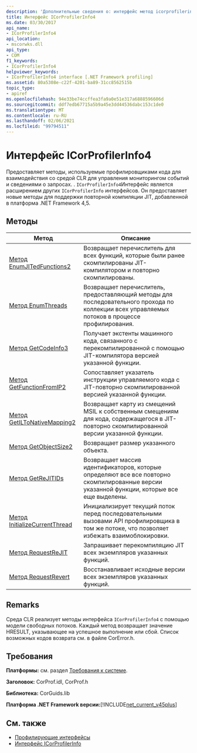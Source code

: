 ```yaml
---
description: 'Дополнительные сведения о: интерфейс метод icorprofilerinfo4'
title: Интерфейс ICorProfilerInfo4
ms.date: 03/30/2017
api_name:
- ICorProfilerInfo4
api_location:
- mscorwks.dll
api_type:
- COM
f1_keywords:
- ICorProfilerInfo4
helpviewer_keywords:
- ICorProfilerInfo4 interface [.NET Framework profiling]
ms.assetid: 80a5308e-c22f-4201-ba89-31cc8562515b
topic_type:
- apiref
ms.openlocfilehash: 94e33be74ccffea3fa9a0e51e317a6888596606d
ms.sourcegitcommit: ddf7edb67715a5b9a45e3dd44536dabc153c1de0
ms.translationtype: MT
ms.contentlocale: ru-RU
ms.lasthandoff: 02/06/2021
ms.locfileid: "99794511"
---
```

# <a name="icorprofilerinfo4-interface"></a>Интерфейс ICorProfilerInfo4

Предоставляет методы, используемые профилировщиками кода для взаимодействия со средой CLR для управления мониторингом событий и сведениями о запросах. . `ICorProfilerInfo4`Интерфейс является расширением других `ICorProfilerInfo` интерфейсов. Он предоставляет новые методы для поддержки повторной компиляции JIT, добавленной в платформа .NET Framework 4,5.  
  
## <a name="methods"></a>Методы  
  
|Метод|Описание|  
|------------|-----------------|  
|[Метод EnumJITedFunctions2](icorprofilerinfo4-enumjitedfunctions2-method.md)|Возвращает перечислитель для всех функций, которые были ранее скомпилированы JIT-компилятором и повторно скомпилированы.|  
|[Метод EnumThreads](icorprofilerinfo4-enumthreads-method.md)|Возвращает перечислитель, предоставляющий методы для последовательного прохода по коллекции всех управляемых потоков в процессе профилирования.|  
|[Метод GetCodeInfo3](icorprofilerinfo4-getcodeinfo3-method.md)|Получает экстенты машинного кода, связанного с перекомпилированной с помощью JIT-компилятора версией указанной функции.|  
|[Метод GetFunctionFromIP2](icorprofilerinfo4-getfunctionfromip2-method.md)|Сопоставляет указатель инструкции управляемого кода с JIT-повторно скомпилированной версией указанной функции.|  
|[Метод GetILToNativeMapping2](icorprofilerinfo4-getiltonativemapping2-method.md)|Возвращает карту из смещений MSIL к собственным смещениям для кода, содержащегося в JIT-повторно скомпилированной версии указанной функции.|  
|[Метод GetObjectSize2](icorprofilerinfo4-getobjectsize2-method.md)|Возвращает размер указанного объекта.|  
|[Метод GetReJITIDs](icorprofilerinfo4-getrejitids-method.md)|Возвращает массив идентификаторов, которые определяют все все повторно скомпилированные версии указанной функции, которые все еще выделены.|  
|[Метод InitializeCurrentThread](icorprofilerinfo4-initializecurrentthread-method.md)|Инициализирует текущий поток перед последовательными вызовами API профилировщика в том же потоке, что позволяет избежать взаимоблокировки.|  
|[Метод RequestReJIT](icorprofilerinfo4-requestrejit-method.md)|Запрашивает перекомпиляцию JIT всех экземпляров указанных функций.|  
|[Метод RequestRevert](icorprofilerinfo4-requestrevert-method.md)|Восстанавливает исходные версии всех экземпляров указанных функций.|  
  
## <a name="remarks"></a>Remarks  

 Среда CLR реализует методы интерфейса `ICorProfilerInfo4` с помощью модели свободных потоков. Каждый метод возвращает значение HRESULT, указывающее на успешное выполнение или сбой. Список возможных кодов возврата см. в файле CorError.h.  
  
## <a name="requirements"></a>Требования  

 **Платформы:** см. раздел [Требования к системе](../../get-started/system-requirements.md).  
  
 **Заголовок:** CorProf.idl, CorProf.h  
  
 **Библиотека:** CorGuids.lib  
  
 **Платформа .NET Framework версии:**[!INCLUDE[net_current_v45plus](../../../../includes/net-current-v45plus-md.md)]  
  
## <a name="see-also"></a>См. также

- [Профилирующие интерфейсы](profiling-interfaces.md)
- [Интерфейс ICorProfilerInfo](icorprofilerinfo-interface.md)
